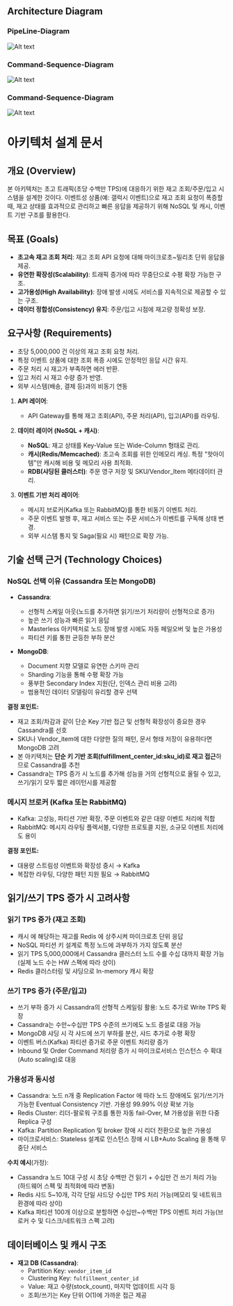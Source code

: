 ## Architecture Diagram
### PipeLine-Diagram

![Alt text](https://lh3.googleusercontent.com/fife/ALs6j_Htevfj2gse-GgckTISFM_47LcOOrMh_rdgqvbu_Pjce5eV7-GRLQ8YZQFmkJk4LHZE6X8rt1VHBjSHiYwA9FfvonvrTBJ6BO2VoIPaDgg_Ff9tOdjO-2x-NqavjP3H-27lZKmt9LWO4-KLAQp9d6biHzACDf-I7dPzNG15Ywc8ot7Eoly3C6sl_E1oHMTnsY8rhoDbyAeIJYD12diB06h9ERIB04hdnGVw3NvAUU-c_p5ncMb7UtT9oIWlz4Rt9MC0Rhgl8LDnzxLcRgucrk7mSoYhKx_blb1fk4ZNbh5KTXlTzor-U-aS069yO0CKcjK4RyWJQG-9ux-GFwIwj2cXxdtBIOiYaLKMJ0sGmucE1KlYP-4Wv8Ddddu7Rhca3oV323YrnPUn9e7EhcXtrkWKG3BjGhOT_TENOM3pGHp1OjFZgFsp6jEEa88_QggUsqhVind4ZWIJ8IrQlUPq1eOHEr5sKRM4608YdlhC8u1sWOXQr6ZzhwiWStSDibDhlHVO8s2XEr2DWVZjw22EbukXF-nIIjF5bTRGak8ai5akQSACac-SOGNLAPEtTOPArDOECSqPfr98m_2xvOnwtYri9ZtOmWl7LdrNyOxZyDxlreQKX86cpeT1aO78_l8Ma0pL9cvCjBaFf4VazgcFAcF7dZr0tC9xGSVdte3HpIzZgpV6PObv_eBfXORkGVj9Yvsv5AYcSx_X2v8zkKlrBPOd1SZuUcEnlPQo3W49Ux3Vt0UAs7-MyQXfFysQYIXmjdk5DCGzvGhUz6NVnzZUW808-m4LpcYQBxKL64ZHNzOunUfUH5ssh0nXLRC9-mCGE1pC8wSz86OZGjOrBr6FBWClkHZdnBEVJ1Y7SWRe8iQnpoCBuJ6jKwE7_VVuziqwcgCa7uKTqYFpIhPnQMI9a9wERNrUZ2KvbcfxKf3zi_6JuE8hIjACtngzcruWlY32BKCeAZEj7S8msDiH0iPbWSLSqIXI2mSlk2oBFF-DBlAr7aFYafuP2GpEZmznoASD-lQoOvnIoVYcq03HWNCHLJGOq6TPsZn7Kpp35QvdsNHoylqOdOzPGCw7J1SOQapM4pjCRbb8yqgESoCgB8HcxdjBxLo7bTI-RgJfoh8XE47keV9yocbPOjY4S013nv0Qi3DnuQ-JPzUBajCQBG3l6wzbz-fIoBnHPvQRvdpdN3A2tKcLdeR5BVVB7l6UpdQeyjpNQ1IZl6RjhhontM42QlUngns5_d1Dax4lr58ED0_7FGnQ9zR4RL1Q1j_kuBzOAqUB4rDtiESoPh8RVGjQJy7TU7wdxGRSZJj_uSDyPQ2ui8Q7qlZhahsJ8RCUF4aySoE-b3TYHFaXvJrLizeAQ4PQI6TBtO1UMua6iWsCSiayVTzzO8SnI3xS5KIXXj4sizr3NCCUPpZ8XnUTjgUf5KXbTujuC7V5x00xKmFMYspb-eI6RxJe5YXX7hWziejRWM6GlOMjWcsdJWWga-TJ_Fslxci1AKYUCbjHlv4jgDW6bDGkfmS7aOkDR2sxxcF2Gal9SLJdtPoUQDoCKgg1ptNYEIq4q3hj4L_MuP0khDwTulJ2W4SKkNIsUotr_J0TTeexXKWHvg=w1024-h1006)
### Command-Sequence-Diagram

![Alt text](https://lh3.googleusercontent.com/fife/ALs6j_Gd1UCQ817ktWo3QeMjaqn6PWl3PNOqHAftyhe09vCjnkP9ga7lvVn7nx1ug0R4ErG5pvfu4qfINBT0tNygcuQcthfYtJuTVaAjvG4DcbdTD-4ebQ_ZLCqNnmjMJpIJxcwOt80kQhG99pUWNFsMz6pQzqUafcN9cjLhLE4j5hBD9g-bLwKzA74Bypt6AD36gIZYlJ4mJFbFB2G-Kszf67PYXDQSTSi9A-hhpIcdUpvDCRiP1fmqizqF5w0B6WfiWRGp2l4le3A2DcXm1LEacGkVf8VTU8IPRSIlYZbAT2xUEB8sxZeRbh3Qa0phqfZmCTxYYkBAPbeUgQ-ee73FVc8MgZ0jkNQc6YZXiLgP6hrPpZlvVcK6iJmTw7Yss3FqIPJSyXp9uzcmsPTD5ku1yl0kj2I1VSXRZuRGljKbFxFUFFX5mEHcvkfBOiqmi4O37kpG4sM9EpV7bDvrVN2JCfE4oAMf0OukCqXuEPvjiB11qhZGptOx_XikDePkQOhyF00qRH8197XkYzCChWpxWv42f_2OF4ZlhMoHhOwFkxkjKSUoOUIHXZq4BLSjddwS1kBmkZ7UqQofknlvhJPS08qRa4ezgqzGNFoxoV6wIGy7hOvg6LrYkVbvUTFQBRp-dfPwLPoCQ0yPFe23j39uTCVUHYD2wSvWG5PJCYsOI5JmxRZNVaCejRH8aJtRvaNpWk9Rx-B3u6MerEHTNqLpOzRudTQ_MpexoCKBQrLBWXOSWeqJ2IV3djmxUcT8vQ62q2Ci84mNhpFGuB_FRxvRkilRs3xUldWU5oQh4Mx2MA_02kIHZp0nGt4zs2qUiQwsDGILxyzI43IoHA46izIyEqgodrv2_b3-_YiGZjZfq5DeF6vyJ2ts4Z8vjZvVGN68zwHcBoW5byvvaxQbaXm6wGgRJMY79qTgKyfW7J_4Oar5-aLCkfNt4Hs3DJwcVwKrX5eMthtxrBy-IKEVlqNn_9uXrzwN0mNN1T7hZ6_4nkzlMABteRsO_Z6TrchNP3VCX0xfPXjrtZfucaL-4Q6l4q1FvJH1H7fMuP-kvYk38CxHBPPsxstK2SwUyrNwcQAiqfZVgnluiWGlRhpv3fFOugDOd71ydo6HyscR5R5yA0dtv0hkhmsGgRk39azew6zoxde0L73Dtyuzcp-TzyVGUce-BIy1aoXGie0UJTkIrwvrYyAoOUBSi7_5WzTeotAA11_GOQ7Kh9btw9hiC_8kg8FMuwC_MNz8B9FP2bFBqIRX1AGg67E9rbhG1vuIVNqpwYe07cFRiztkjizaBLoeKjbHcrY4CsXz7cdX-12vYBXRBeRq7ajLoK651U0664elbMQovxe-VbRhUD90y4krLbuRMdkHx7dS69ptq2tTVk_p20xWesO-IWaiMUi88v3nD2_Bz_e0Llx_xDljyQso6KZw38UIM5MC4WBiLMi0E9-_Qp7Io0VNtfxofReyxstZyfZAhlO8JG-Gwj_re3vJB1dR6e44VavYzEdSObv1272n5A3Bsdw4PllpBo-tG-3XN3PKKf-dEZHFIpA3p8kh6a_l5HH_04_94P04WeLOnjlw5IcITRS93CD-Ltj-CvJrq_IQAr-H2w=w2048-h1006)
### Command-Sequence-Diagram
![Alt text](https://lh3.googleusercontent.com/fife/ALs6j_HlUJQ3ww7AAq-sxt3RQO-b8__YkTcSb6uS8nozWxvQdXFSOUnPWyXUsf7kaWUl5JzSlkY7eb8ZVdu8bf6WlVHNDDdWdfUEsM6smGehn8mik1h4oKs-Huycg0MG8xxLn29NlvSnzAANeghg5eHujbttq6nbSMYnLm0Nsc9X3EWHPb6TGhWVxaG1uE8HDVDSinpQrlpsX1cFIzvjHY0W9xxfJedh3un-3tA0dEJXiRH4vCtM0710mihh2NwG02x3pQHobKNfVd4lEA-3nqpQlrSxZkMDjpPgwY8gm4_Lb6JUpi_QLSN1CaDjDwZP2DUQyFZVZmqTSQTzHeYkEjvlRdabmU-oknkqF6uzgMaybdGUdJOIHAlVAR094aSx1ADX34wEmCHSehX3ecUvwLY4L64vt8vn-NF8Q0u_yqlOscFCMR71gLyuNPP6vrwkEieIAFhdoRk7KVeMob46VwWvnOuU9QNzS3HWOqN1ujYEWKOBRr-IRrlBX8kIbA7m0bod4w5uuh6nalaIJzxfiMJC6BBEy4iLPB-8giS4-yb4scfhL3ldpYGAaCnSyrFEuSe0UcZcJ2BCTbA8k5eGBo2CpzVKZKeFjH6wBtGUY6np1wi_x4iy1ruAgJAhrItn11EjzV53wF9jJxXHjujmKRzV2X51jbvXLwreWLToBSJy7Mu4Htp_RtRf10BY9wsLBFo8jky9k6FoLkE-tjLbOGpCNkx6SM5HWatYeLwtx0BzczyWtQ0C7omJSupfNg9jI6nJYJVx2u0f-Pw2NAlm2NUbljGWCfHXBMvjcHoSTIKn30hH8YgXWnykoowlOdhdfvfA5HzO7nfkcXK0iKyMKXPxuvoibDNitIhweG9yiX0Nkl2CqGe23WrdVrMqbi5cmchpE1c8WxGdnI2hCJ_2CJ6_57tAQCTuqkwO0r6B7eUFfPzzfI00211O69TTSdDJPMQib-4si66CdPRttF4FQOMoAAaUc0XXVxhInmLqPRdm7pek-aNksK27162moEK66ai5J--NBfNiGaJDIE4Oj2h76wYsDyCa42-DSkCquaGBng7Ho_-vJxmOOcPlfLenN-NF6jE0L8MC8BcOvqfdt4vHLW7Y0hUyN62gu3ev2jf4QpvdBmf8dwZIOxxzi9Gufo9e_l7c5yw5NgO8l-Kl5BMO8YyHexMTHD7mwPvYiRu3DLw6O9kXuLHe6hW7OBgaeBd1A0kTGCOxBzYt9Svcw24IxMXzlOI4Kh_NqlL-tRKTmCozqXqqzRwrzIvkn5rYmVtbctgYV6Z2CnSQy1ouZvUkNhVRAGO62T3yKKA_ZBRYGJvgAb5LSgzWpwso6TMV4G8jYLXcwYEz617BLRl4_jCRgSYLgjpPYxhN4SEsmFX-mzBiwK6NQMLjUgCkZJKMg3-So-7Ef1enX8GM-83pkGvexq4II_Qn9BIKzte--59TUWedUEBct5XDHQR846HqMi4J-V3dhgqeyHawVjJzs0tFYnTHf-VP3AcQvfGp-PY1byBL676zvnW1cxQBLWY-lyUQHW0f8df7JBn47KlOef2B4eyShazJB06oc59epi0USKNf98dIrWnaavFGm6IoarrPIfFOpf_D3A=w2048-h1006)

# 아키텍처 설계 문서

## 개요 (Overview)
본 아키텍처는 초고 트래픽(초당 수백만 TPS)에 대응하기 위한 재고 조회/주문/입고 시스템을 설계한 것이다. 이벤트성 상품(예: 갤럭시 이벤트)으로 재고 조회 요청이 폭증할 때, 재고 상태를 효과적으로 관리하고 빠른 응답을 제공하기 위해 NoSQL 및 캐시, 이벤트 기반 구조를 활용한다.

## 목표 (Goals)
- **초고속 재고 조회 처리**: 재고 조회 API 요청에 대해 마이크로초~밀리초 단위 응답을 제공.
- **유연한 확장성(Scalability)**: 트래픽 증가에 따라 무중단으로 수평 확장 가능한 구조.
- **고가용성(High Availability)**: 장애 발생 시에도 서비스를 지속적으로 제공할 수 있는 구조.
- **데이터 정합성(Consistency) 유지**: 주문/입고 시점에 재고량 정확성 보장.

## 요구사항 (Requirements)
- 초당 5,000,000 건 이상의 재고 조회 요청 처리.
- 특정 이벤트 상품에 대한 조회 폭증 시에도 안정적인 응답 시간 유지.
- 주문 처리 시 재고가 부족하면 에러 반환.
- 입고 처리 시 재고 수량 증가 반영.
- 외부 시스템(배송, 결제 등)과의 비동기 연동

1. **API 레이어**:
    - API Gateway를 통해 재고 조회(API), 주문 처리(API), 입고(API)를 라우팅.
   
2. **데이터 레이어 (NoSQL + 캐시)**:
    - **NoSQL**: 재고 상태를 Key-Value 또는 Wide-Column 형태로 관리.
    - **캐시(Redis/Memcached)**: 초고속 조회를 위한 인메모리 캐싱. 특정 "핫아이템"만 캐시해 비용 및 메모리 사용 최적화.
    - **RDB(샤딩된 클러스터)**: 주문 영구 저장 및 SKU/Vendor_Item 메타데이터 관리.

3. **이벤트 기반 처리 레이어**:
    - 메시지 브로커(Kafka 또는 RabbitMQ)를 통한 비동기 이벤트 처리.
    - 주문 이벤트 발행 후, 재고 서비스 또는 주문 서비스가 이벤트를 구독해 상태 변경.
    - 외부 시스템 통지 및 Saga(필요 시) 패턴으로 확장 가능.

## 기술 선택 근거 (Technology Choices)

### NoSQL 선택 이유 (Cassandra 또는 MongoDB)
- **Cassandra**:
    - 선형적 스케일 아웃(노드를 추가하면 읽기/쓰기 처리량이 선형적으로 증가)
    - 높은 쓰기 성능과 빠른 읽기 응답
    - Masterless 아키텍처로 노드 장애 발생 시에도 자동 페일오버 및 높은 가용성
    - 파티션 키를 통한 균등한 부하 분산

- **MongoDB**:
    - Document 지향 모델로 유연한 스키마 관리
    - Sharding 기능을 통해 수평 확장 가능
    - 풍부한 Secondary Index 지원(단, 인덱스 관리 비용 고려)
    - 범용적인 데이터 모델링이 유리할 경우 선택

**결정 포인트:**
- 재고 조회/차감과 같이 단순 Key 기반 접근 및 선형적 확장성이 중요한 경우 Cassandra를 선호
- SKU나 Vendor_item에 대한 다양한 질의 패턴, 문서 형태 저장이 유용하다면 MongoDB 고려
- 본 아키텍처는 **단순 키 기반 조회(fulfillment_center_id:sku_id)로 재고 접근**하므로 Cassandra를 추천 
- Cassandra는 TPS 증가 시 노드를 추가해 성능을 거의 선형적으로 올릴 수 있고, 쓰기/읽기 모두 짧은 레이턴시를 제공함

### 메시지 브로커 (Kafka 또는 RabbitMQ)
- Kafka: 고성능, 파티션 기반 확장, 주문 이벤트와 같은 대량 이벤트 처리에 적합
- RabbitMQ: 메시지 라우팅 플렉서블, 다양한 프로토콜 지원, 소규모 이벤트 처리에도 용이

**결정 포인트:**
- 대용량 스트림성 이벤트와 확장성 중시 → Kafka
- 복잡한 라우팅, 다양한 패턴 지원 필요 → RabbitMQ


## 읽기/쓰기 TPS 증가 시 고려사항

### 읽기 TPS 증가 (재고 조회)
- 캐시 에 해당하는 재고를 Redis 에 상주시켜 마이크로초 단위 응답
- NoSQL 파티션 키 설계로 특정 노드에 과부하가 가지 않도록 분산
- 읽기 TPS 5,000,000에서 Cassandra 클러스터 노드 수를 수십 대까지 확장 가능 (실제 노드 수는 HW 스펙에 따라 상이)
- Redis 클러스터링 및 샤딩으로 In-memory 캐시 확장

### 쓰기 TPS 증가 (주문/입고)
- 쓰기 부하 증가 시 Cassandra의 선형적 스케일링 활용: 노드 추가로 Write TPS 확장
- Cassandra는 수만~수십만 TPS 수준의 쓰기에도 노드 증설로 대응 가능
- MongoDB 샤딩 시 각 샤드에 쓰기 부하를 분산, 샤드 추가로 수평 확장
- 이벤트 버스(Kafka) 파티션 증가로 주문 이벤트 처리량 증가
- Inbound 및 Order Command 처리량 증가 시 마이크로서비스 인스턴스 수 확대(Auto scaling)로 대응

### 가용성과 동시성
- Cassandra: 노드 n개 중 Replication Factor 에 따라 노드 장애에도 읽기/쓰기가 가능한 Eventual Consistency 기반. 가용성 99.99% 이상 확보 가능
- Redis Cluster: 리더-팔로워 구조를 통한 자동 fail-Over, M 가용성을 위한 다중 Replica 구성
- Kafka: Partition Replication 및 broker 장애 시 리더 전환으로 높은 가용성
- 마이크로서비스: Stateless 설계로 인스턴스 장애 시 LB+Auto Scaling 을 통해 무중단 서비스

**수치 예시**(가정):
- Cassandra 노드 10대 구성 시 초당 수백만 건 읽기 + 수십만 건 쓰기 처리 가능 (하드웨어 스펙 및 최적화에 따라 변동)
- Redis 샤드 5~10개, 각각 단일 샤드당 수십만 TPS 처리 가능(메모리 및 네트워크 환경에 따라 상이)
- Kafka 파티션 100개 이상으로 분할하면 수십만~수백만 TPS 이벤트 처리 가능(브로커 수 및 디스크/네트워크 스펙 고려)

## 데이터베이스 및 캐시 구조

- **재고 DB (Cassandra)**:
    - Partition Key: `vendor_item_id`
    - Clustering Key: `fulfillment_center_id`
    - Value: 재고 수량(stock_count), 마지막 업데이트 시각 등
    - 조회/쓰기는 Key 단위 O(1)에 가까운 접근 제공

    
